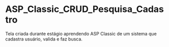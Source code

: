 # ASP_Classic_CRUD_Pesquisa_Cadastro
Tela criada durante estágio aprendendo ASP Classic de um sistema que cadastra usuário, valida e faz busca.
